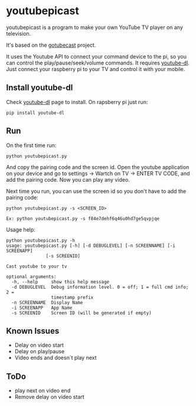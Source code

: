 # youtubepicast
youtubepicast is a program to make your own YouTube TV player on any television.

It's based on the [gotubecast](https://github.com/CBiX/gotubecast) project.

It uses the Youtube API to connect your command device to the pi, so you can control the play/pause/seek/volume commands. 
It requires [youtube-dl](https://youtube-dl.org/).
Just connect your raspberry pi to your TV and control it with your mobile.

## Install youtube-dl
Check [youtube-dl](https://youtube-dl.org/) page to install. On rapsberry pi just run:

    pip install youtube-dl

## Run
On the first time run:

    python youtubepicast.py
    
And copy the pairing code and the screen id.
Open the youtube application on your device and go to settings -> Wartch on TV -> ENTER TV CODE, and add the pairing code.
Now you can play any video.

Next time you run, you can use the screen id so you don't have to add the pairing code:

    python youtubepicast.py -s <SCREEN_ID>
    
    Ex: python youtubepicast.py -s f84e7dehf6q46u0hd7ge5qvpjqe

Usage help:

	python youtubepicast.py -h
    usage: youtubepicast.py [-h] [-d DEBUGLEVEL] [-n SCREENNAME] [-i SCREENAPP]
                   [-s SCREENID]

    Cast youtube to your tv

    optional arguments:
      -h, --help     show this help message
      -d DEBUGLEVEL  Debug information level. 0 = off; 1 = full cmd info; 2 =
                     timestamp prefix
      -n SCREENNAME  Display Name
      -i SCREENAPP   App Name
      -s SCREENID    Screen ID (will be generated if empty)


## Known Issues
* Delay on video start
* Delay on play/pause
* Video ends and doesn´t play next

## ToDo
* play next on video end
* Remove delay on video start
